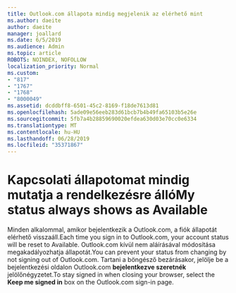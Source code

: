 ```yaml
---
title: Outlook.com állapota mindig megjelenik az elérhető mint
ms.author: daeite
author: daeite
manager: joallard
ms.date: 6/5/2019
ms.audience: Admin
ms.topic: article
ROBOTS: NOINDEX, NOFOLLOW
localization_priority: Normal
ms.custom:
- "817"
- "1767"
- "1768"
- "8000049"
ms.assetid: dcddbff8-6501-45c2-8169-f18de7613d81
ms.openlocfilehash: 5ade09e56eeb283d61bcb7b4b49fa65103b5e26e
ms.sourcegitcommit: 5fb7a4b28859690020efdea630d03e70cc0e6334
ms.translationtype: MT
ms.contentlocale: hu-HU
ms.lasthandoff: 06/28/2019
ms.locfileid: "35371867"
---
```

# <a name="my-status-always-shows-as-available"></a><span data-ttu-id="f332e-102">Kapcsolati állapotomat mindig mutatja a rendelkezésre álló</span><span class="sxs-lookup"><span data-stu-id="f332e-102">My status always shows as Available</span></span>

<span data-ttu-id="f332e-103">Minden alkalommal, amikor bejelentkezik a Outlook.com, a fiók állapotát elérhető visszaáll.</span><span class="sxs-lookup"><span data-stu-id="f332e-103">Each time you sign in to Outlook.com, your account status will be reset to Available.</span></span> <span data-ttu-id="f332e-104">Outlook.com kívül nem aláírásával módosítása megakadályozhatja állapotát.</span><span class="sxs-lookup"><span data-stu-id="f332e-104">You can prevent your status from changing by not signing out of Outlook.com.</span></span> <span data-ttu-id="f332e-105">Tartani a böngésző bezárásakor, jelölje be a bejelentkezési oldalon Outlook.com **bejelentkezve szeretnék** jelölőnégyzetet.</span><span class="sxs-lookup"><span data-stu-id="f332e-105">To stay signed in when closing your browser, select the **Keep me signed in** box on the Outlook.com sign-in page.</span></span>
